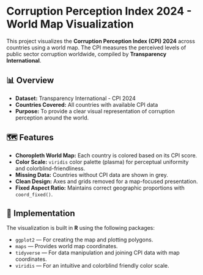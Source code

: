 # Corruption Perception Index 2024 - World Map Visualization

This project visualizes the **Corruption Perception Index (CPI) 2024** across countries using a world map. The CPI measures the perceived levels of public sector corruption worldwide, compiled by **Transparency International**.


## 📊 Overview

- **Dataset:** Transparency International - CPI 2024  
- **Countries Covered:** All countries with available CPI data  
- **Purpose:** To provide a clear visual representation of corruption perception around the world.  

## 🗺️ Features

- **Choropleth World Map:** Each country is colored based on its CPI score.  
- **Color Scale:** `viridis` color palette (plasma) for perceptual uniformity and colorblind-friendliness.  
- **Missing Data:** Countries without CPI data are shown in grey.  
- **Clean Design:** Axes and grids removed for a map-focused presentation.  
- **Fixed Aspect Ratio:** Maintains correct geographic proportions with `coord_fixed()`.

## 🔧 Implementation

The visualization is built in **R** using the following packages:

- `ggplot2` — For creating the map and plotting polygons.  
- `maps` — Provides world map coordinates.  
- `tidyverse` — For data manipulation and joining CPI data with map coordinates.  
- `viridis` — For an intuitive and colorblind friendly color scale.

